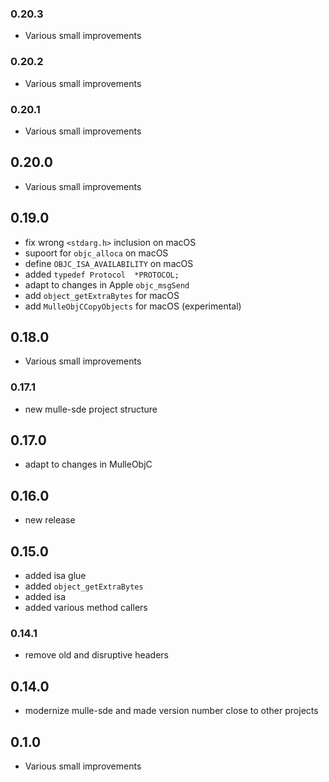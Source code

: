 ### 0.20.3

* Various small improvements

### 0.20.2

* Various small improvements

### 0.20.1

* Various small improvements

## 0.20.0

* Various small improvements


## 0.19.0

* fix wrong ``<stdarg.h>`` inclusion on macOS
* supoort for ``objc_alloca`` on macOS
* define ``OBJC_ISA_AVAILABILITY`` on macOS
* added `typedef Protocol  *PROTOCOL;`
* adapt to changes in Apple ``objc_msgSend``
* add ``object_getExtraBytes`` for macOS
* add `MulleObjCCopyObjects` for macOS (experimental)


## 0.18.0

* Various small improvements


### 0.17.1

* new mulle-sde project structure

## 0.17.0

* adapt to changes in MulleObjC


## 0.16.0

* new release


## 0.15.0

* added isa glue
* added `object_getExtraBytes`
* added isa
* added various method callers


### 0.14.1

* remove old and disruptive headers

## 0.14.0

* modernize mulle-sde and made version number close to other projects


## 0.1.0

* Various small improvements
